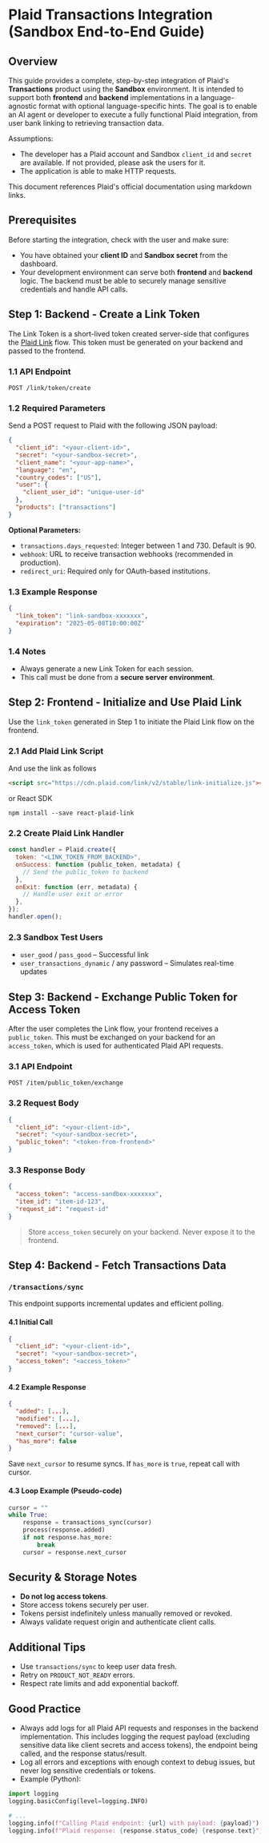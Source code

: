# Plaid Transactions Integration (Sandbox End-to-End Guide)

## Overview

This guide provides a complete, step-by-step integration of Plaid's **Transactions** product using the **Sandbox** environment. It is intended to support both **frontend** and **backend** implementations in a language-agnostic format with optional language-specific hints. The goal is to enable an AI agent or developer to execute a fully functional Plaid integration, from user bank linking to retrieving transaction data.

Assumptions:

- The developer has a Plaid account and Sandbox `client_id` and `secret` are available. If not provided, please ask the users for it.
- The application is able to make HTTP requests.

This document references Plaid's official documentation using markdown links.

## Prerequisites

Before starting the integration, check with the user and make sure: 
- You have obtained your **client ID** and **Sandbox secret** from the dashboard.
- Your development environment can serve both **frontend** and **backend** logic. The backend must be able to securely manage sensitive credentials and handle API calls.

## Step 1: Backend - Create a Link Token

The Link Token is a short-lived token created server-side that configures the [Plaid Link](https:/plaid.com/docs/link) flow. This token must be generated on your backend and passed to the frontend.

### 1.1 API Endpoint

`POST /link/token/create`

### 1.2 Required Parameters

Send a POST request to Plaid with the following JSON payload:

```json
{
  "client_id": "<your-client-id>",
  "secret": "<your-sandbox-secret>",
  "client_name": "<your-app-name>",
  "language": "en",
  "country_codes": ["US"],
  "user": {
    "client_user_id": "unique-user-id"
  },
  "products": ["transactions"]
}
```

**Optional Parameters:**

- `transactions.days_requested`: Integer between 1 and 730. Default is 90.
- `webhook`: URL to receive transaction webhooks (recommended in production).
- `redirect_uri`: Required only for OAuth-based institutions.

### 1.3 Example Response

```json
{
  "link_token": "link-sandbox-xxxxxxx",
  "expiration": "2025-05-08T10:00:00Z"
}
```

### 1.4 Notes

- Always generate a new Link Token for each session.
- This call must be done from a **secure server environment**.

## Step 2: Frontend - Initialize and Use Plaid Link

Use the `link_token` generated in Step 1 to initiate the Plaid Link flow on the frontend.

### 2.1 Add Plaid Link Script
And use the link as follows
```html
<script src="https://cdn.plaid.com/link/v2/stable/link-initialize.js"></script>
```
or React SDK
```
npm install --save react-plaid-link
```

### 2.2 Create Plaid Link Handler

```js
const handler = Plaid.create({
  token: "<LINK_TOKEN_FROM_BACKEND>",
  onSuccess: function (public_token, metadata) {
    // Send the public_token to backend
  },
  onExit: function (err, metadata) {
    // Handle user exit or error
  },
});
handler.open();
```

### 2.3 Sandbox Test Users

- `user_good` / `pass_good` – Successful link
- `user_transactions_dynamic` / any password – Simulates real-time updates

## Step 3: Backend - Exchange Public Token for Access Token

After the user completes the Link flow, your frontend receives a `public_token`. This must be exchanged on your backend for an `access_token`, which is used for authenticated Plaid API requests.

### 3.1 API Endpoint

`POST /item/public_token/exchange`

### 3.2 Request Body

```json
{
  "client_id": "<your-client-id>",
  "secret": "<your-sandbox-secret>",
  "public_token": "<token-from-frontend>"
}
```

### 3.3 Response Body

```json
{
  "access_token": "access-sandbox-xxxxxxx",
  "item_id": "item-id-123",
  "request_id": "request-id"
}
```

> Store `access_token` securely on your backend. Never expose it to the frontend.

## Step 4: Backend - Fetch Transactions Data

### `/transactions/sync`

This endpoint supports incremental updates and efficient polling.

#### 4.1 Initial Call

```json
{
  "client_id": "<your-client-id>",
  "secret": "<your-sandbox-secret>",
  "access_token": "<access_token>"
}
```

#### 4.2 Example Response

```json
{
  "added": [...],
  "modified": [...],
  "removed": [...],
  "next_cursor": "cursor-value",
  "has_more": false
}
```

Save `next_cursor` to resume syncs. If `has_more` is `true`, repeat call with cursor.

#### 4.3 Loop Example (Pseudo-code)

```python
cursor = ""
while True:
    response = transactions_sync(cursor)
    process(response.added)
    if not response.has_more:
        break
    cursor = response.next_cursor
```

## Security & Storage Notes

- **Do not log access tokens**.
- Store access tokens securely per user.
- Tokens persist indefinitely unless manually removed or revoked.
- Always validate request origin and authenticate client calls.

## Additional Tips

- Use `transactions/sync` to keep user data fresh.
- Retry on `PRODUCT_NOT_READY` errors.
- Respect rate limits and add exponential backoff.

## Good Practice

- Always add logs for all Plaid API requests and responses in the backend implementation. This includes logging the request payload (excluding sensitive data like client secrets and access tokens), the endpoint being called, and the response status/result.
- Log all errors and exceptions with enough context to debug issues, but never log sensitive credentials or tokens.
- Example (Python):
```python
import logging
logging.basicConfig(level=logging.INFO)

# ...
logging.info(f"Calling Plaid endpoint: {url} with payload: {payload}")
logging.info(f"Plaid response: {response.status_code} {response.text}")
```
